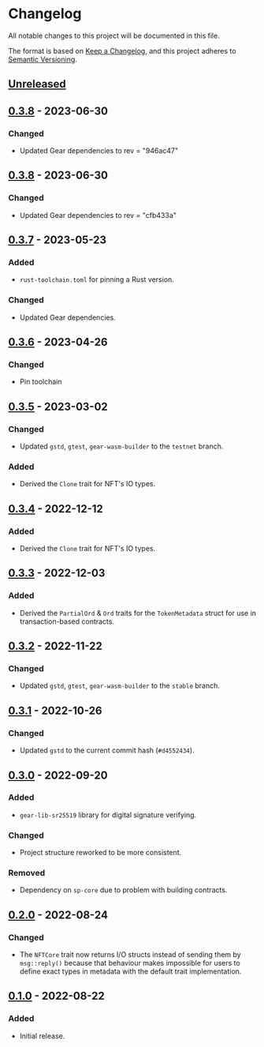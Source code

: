 # Changelog
All notable changes to this project will be documented in this file.

The format is based on [Keep a Changelog](https://keepachangelog.com/en/1.1.0),
and this project adheres to [Semantic Versioning](https://semver.org/spec/v2.0.0.html).

## [Unreleased]

## [0.3.8] - 2023-06-30
### Changed
- Updated Gear dependencies to rev = "946ac47"

## [0.3.8] - 2023-06-30
### Changed
- Updated Gear dependencies to rev = "cfb433a"

## [0.3.7] - 2023-05-23
### Added
- `rust-toolchain.toml` for pinning a Rust version.
### Changed
- Updated Gear dependencies.

## [0.3.6] - 2023-04-26
### Changed
- Pin toolchain

## [0.3.5] - 2023-03-02
### Changed
- Updated `gstd`, `gtest`, `gear-wasm-builder` to the `testnet` branch.

### Added
- Derived the `Clone` trait for NFT's IO types.
## [0.3.4] - 2022-12-12
### Added
- Derived the `Clone` trait for NFT's IO types.

## [0.3.3] - 2022-12-03
### Added
- Derived the `PartialOrd` & `Ord` traits for the `TokenMetadata` struct for use in transaction-based contracts.

## [0.3.2] - 2022-11-22
### Changed
- Updated `gstd`, `gtest`, `gear-wasm-builder` to the `stable` branch.

## [0.3.1] - 2022-10-26
### Changed
- Updated `gstd` to the current commit hash (`#d4552434`).

## [0.3.0] - 2022-09-20
### Added
- `gear-lib-sr25519` library for digital signature verifying.
### Changed
- Project structure reworked to be more consistent.
### Removed
- Dependency on `sp-core` due to problem with building contracts.

## [0.2.0] - 2022-08-24
### Changed
- The `NFTCore` trait now returns I/O structs instead of sending them by `msg::reply()` because that behaviour makes impossible for users to define exact types in metadata with the default trait implementation.

## [0.1.0] - 2022-08-22
### Added
- Initial release.

[Unreleased]: https://github.com/gear-dapps/gear-lib/compare/0.3.8...HEAD
[0.3.8]: https://github.com/gear-dapps/gear-lib/compare/0.3.7...0.3.8
[0.3.7]: https://github.com/gear-dapps/gear-lib/compare/0.3.6...0.3.7
[0.3.6]: https://github.com/gear-dapps/gear-lib/compare/0.3.5...0.3.6
[0.3.5]: https://github.com/gear-dapps/gear-lib/compare/0.3.4...0.3.5
[0.3.4]: https://github.com/gear-dapps/gear-lib/compare/0.3.3...0.3.4
[0.3.3]: https://github.com/gear-dapps/gear-lib/compare/0.3.2...0.3.3
[0.3.2]: https://github.com/gear-dapps/gear-lib/compare/0.3.1...0.3.2
[0.3.1]: https://github.com/gear-dapps/gear-lib/compare/0.3.0...0.3.1
[0.3.0]: https://github.com/gear-dapps/gear-lib/compare/0.2.0...0.3.0
[0.2.0]: https://github.com/gear-dapps/gear-lib/compare/0.1.0...0.2.0
[0.1.0]: https://github.com/gear-dapps/gear-lib/compare/67d2566...0.1.0
